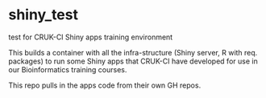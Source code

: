 # shiny_test
test for CRUK-CI Shiny apps training environment

This builds a container with all the infra-structure (Shiny server, R with req. packages)
to run some Shiny apps that CRUK-CI have developed for use in our Bioinformatics training courses.

This repo pulls in the apps code from their own GH repos.
